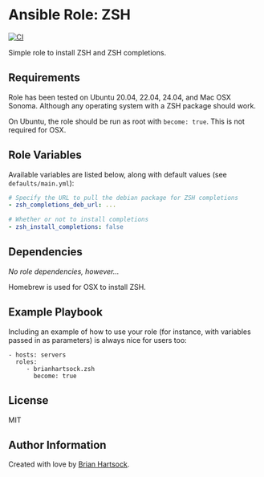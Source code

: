 Ansible Role: ZSH
=========
[![CI](https://github.com/brianhartsock/ansible-role-zsh/actions/workflows/ci.yml/badge.svg)](https://github.com/brianhartsock/ansible-role-zsh/actions/workflows/ci.yml)

Simple role to install ZSH and ZSH completions.

Requirements
------------

Role has been tested on Ubuntu 20.04, 22.04, 24.04, and Mac OSX Sonoma. Although any operating system with a ZSH package should work.

On Ubuntu, the role should be run as root with `become: true`. This is not required for OSX.

Role Variables
--------------
Available variables are listed below, along with default values (see `defaults/main.yml`):

```yaml
# Specify the URL to pull the debian package for ZSH completions
- zsh_completions_deb_url: ...

# Whether or not to install completions
- zsh_install_completions: false
```

Dependencies
------------

_No role dependencies, however..._

Homebrew is used for OSX to install ZSH.


Example Playbook
----------------

Including an example of how to use your role (for instance, with variables passed in as parameters) is always nice for users too:

    - hosts: servers
      roles:
         - brianhartsock.zsh
           become: true

License
-------

MIT

Author Information
------------------

Created with love by [Brian Hartsock](http://blog.brianhartsock.com).
